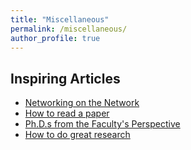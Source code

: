 ```yaml
---
title: "Miscellaneous"
permalink: /miscellaneous/
author_profile: true
---
```


## Inspiring Articles
- [Networking on the Network](https://vlsicad.ucsd.edu/Research/Advice/network.html#section1)
- [How to read a paper](https://web.stanford.edu/class/ee384m/Handouts/HowtoReadPaper.pdf)
- [Ph.D.s from the Faculty's Perspective](https://cacm.acm.org/blogs/blog-cacm/157012-phds-from-the-facultys-perspective/fulltext)
- [How to do great research](https://greatresearch.org/)
